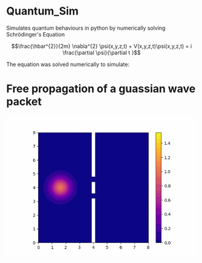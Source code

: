 # Quantum_Sim
Simulates quantum behaviours in python by numerically solving Schrödinger's Equation

$$\frac{\hbar^{2}}{2m} \nabla^{2} \psi(x,y,z,t) + V(x,y,z,t)\psi(x,y,z,t) = i \frac{\partial \psi}{\partial t }$$

The equation was solved numerically to simulate:

# Free propagation of a guassian wave packet
![](https://github.com/GideonIlung/Quantum_Sim/blob/main/Gifs/output.gif)
